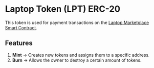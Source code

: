 # Laptop Token (LPT) ERC-20

This token is used for payment transactions on the [Laptop Marketplace Smart Contract](https://github.com/ras-24/laptop-marketplace-contract).

## Features
1. **Mint** -> Creates new tokens and assigns them to a specific address.
2. **Burn** -> Allows the owner to destroy a certain amount of tokens.
